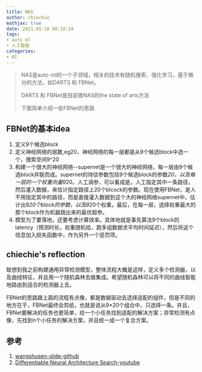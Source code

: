 ```yaml
---
title: NAS
author: chiechie
mathjax: true
date: 2021-05-18 08:32:24
tags:
- auto ml
- 人工智能
categories:
- AI
---
```


> NAS是auto-ml的一个子领域，相关的技术有随机搜索，强化学习，基于微分的方法，如DARTS 和 FBNet。
> 
> DARTS 和 FBNet是目前做NAS的the state of arts方法
>
> 下面简单介绍一些FBNet的思路



## FBNet的基本idea



1. 定义9个候选block
2. 定义神经网络的层数,eg20，神经网络的每一层都是从9个候选block中选一个，搜索空间9^20
3. 构建一个很大的神经网络--supernet是一个很大的神经网络，每一层由9个候选block并联而成。supernet的待估参数包括9个候选block的参数*20，以及每一层的一个权重向量9*20。人工调参，可以看成是，人工指定其中一条路径，然后灌入数据，来估计指定路径上20个blcock的参数。现在使用FBNet，是人不用指定其中的路径，而是直接灌入数据到这个大的神经网络supernet中，估计出9*20个block的参数，以及9*20个权重。最后，在每一层，选择权重最大的那个block作为机器跳出来的最优超参。
4. 模型为了要落地，还要考虑计算效率。具体地就是事先算法9个block的latency（预测时长，权重随机给，跑多组数据求平均时间延迟），然后将这个信息加入损失函数中，作为另外一个惩罚项。



## chiechie's reflection

联想到我之前构建通用异常检测模型，整体流程大概是这样，定义多个检测器，以及曲线特征，并且用一个随机森林去做集成。希望随机森林可以将不同的曲线智能地路由到适合的检测器上去。

FBNet的思路跟上面的流程有点像，都是数据驱动去选择适配的组件，但是不同的地方在于，FBNet最终会剪纸，也就是说从9*20个组合中，只选择一条。并且，FBNet要解决的任务也更简单，给一个小任务找到适配的解决方案；异常检测有点像，先找到n个小任务的解决方案，并且统一成一个复合方案。


## 参考
1. [wangshusen-slide-github](https://github.com/wangshusen/DeepLearning)
2. [Differentiable Neural Architecture Search-youtube](https://www.youtube.com/watch?v=D9m9-CXw_HY)
